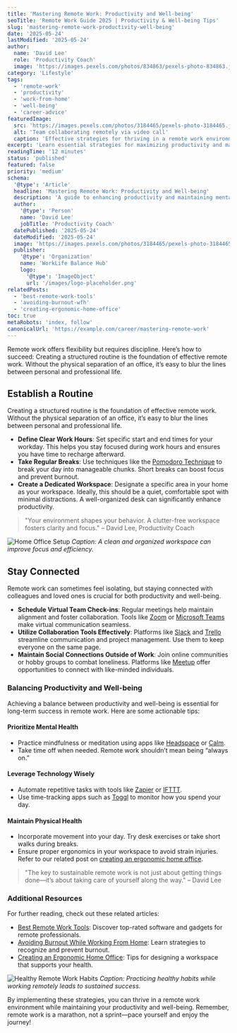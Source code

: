 ```yaml
---
title: 'Mastering Remote Work: Productivity and Well-being'
seoTitle: 'Remote Work Guide 2025 | Productivity & Well-being Tips'
slug: 'mastering-remote-work-productivity-well-being'
date: '2025-05-24'
lastModified: '2025-05-24'
author:
  name: 'David Lee'
  role: 'Productivity Coach'
  image: 'https://images.pexels.com/photos/834863/pexels-photo-834863.jpeg?auto=compress&cs=tinysrgb&w=1260&h=750&dpr=2'
category: 'Lifestyle'
tags:
  - 'remote-work'
  - 'productivity'
  - 'work-from-home'
  - 'well-being'
  - 'career-advice'
featuredImage:
  src: 'https://images.pexels.com/photos/3184465/pexels-photo-3184465.jpeg?auto=compress&cs=tinysrgb&w=1260&h=750&dpr=2'
  alt: 'Team collaborating remotely via video call'
  caption: 'Effective strategies for thriving in a remote work environment.'
excerpt: 'Learn essential strategies for maximizing productivity and maintaining well-being while working remotely. From setting boundaries to leveraging technology, this guide covers key aspects of successful remote work.'
readingTime: '12 minutes'
status: 'published'
featured: false
priority: 'medium'
schema:
  '@type': 'Article'
  headline: 'Mastering Remote Work: Productivity and Well-being'
  description: 'A guide to enhancing productivity and maintaining mental health in a remote work setting.'
  author:
    '@type': 'Person'
    name: 'David Lee'
    jobTitle: 'Productivity Coach'
  datePublished: '2025-05-24'
  dateModified: '2025-05-24'
  image: 'https://images.pexels.com/photos/3184465/pexels-photo-3184465.jpeg?auto=compress&cs=tinysrgb&w=1260&h=750&dpr=2'
  publisher:
    '@type': 'Organization'
    name: 'WorkLife Balance Hub'
    logo:
      '@type': 'ImageObject'
      url: '/images/logo-placeholder.png'
relatedPosts:
  - 'best-remote-work-tools'
  - 'avoiding-burnout-wfh'
  - 'creating-ergonomic-home-office'
toc: true
metaRobots: 'index, follow'
canonicalUrl: 'https://example.com/career/mastering-remote-work'
---
```


Remote work offers flexibility but requires discipline. Here’s how to succeed: Creating a structured routine is the foundation of effective remote work. Without the physical separation of an office, it’s easy to blur the lines between personal and professional life.

## Establish a Routine

Creating a structured routine is the foundation of effective remote work. Without the physical separation of an office, it’s easy to blur the lines between personal and professional life.

- **Define Clear Work Hours**: Set specific start and end times for your workday. This helps you stay focused during work hours and ensures you have time to recharge afterward.
- **Take Regular Breaks**: Use techniques like the [Pomodoro Technique](https://francescocirillo.com/pages/pomodoro-technique) to break your day into manageable chunks. Short breaks can boost focus and prevent burnout.
- **Create a Dedicated Workspace**: Designate a specific area in your home as your workspace. Ideally, this should be a quiet, comfortable spot with minimal distractions. A well-organized desk can significantly enhance productivity.

> "Your environment shapes your behavior. A clutter-free workspace fosters clarity and focus." – David Lee, Productivity Coach

![Home Office Setup](https://images.pexels.com/photos/2422284/pexels-photo-2422284.jpeg?auto=compress&cs=tinysrgb&w=1260&h=750&dpr=2)
_Caption: A clean and organized workspace can improve focus and efficiency._

## Stay Connected

Remote work can sometimes feel isolating, but staying connected with colleagues and loved ones is crucial for both productivity and well-being.

- **Schedule Virtual Team Check-ins**: Regular meetings help maintain alignment and foster collaboration. Tools like [Zoom](https://zoom.us/) or [Microsoft Teams](https://www.microsoft.com/en-us/microsoft-teams/group-chat-software) make virtual communication seamless.
- **Utilize Collaboration Tools Effectively**: Platforms like [Slack](https://slack.com/) and [Trello](https://trello.com/) streamline communication and project management. Use them to keep everyone on the same page.
- **Maintain Social Connections Outside of Work**: Join online communities or hobby groups to combat loneliness. Platforms like [Meetup](https://www.meetup.com/) offer opportunities to connect with like-minded individuals.

### Balancing Productivity and Well-being

Achieving a balance between productivity and well-being is essential for long-term success in remote work. Here are some actionable tips:

#### Prioritize Mental Health

- Practice mindfulness or meditation using apps like [Headspace](https://www.headspace.com/) or [Calm](https://www.calm.com/).
- Take time off when needed. Remote work shouldn’t mean being “always on.”

#### Leverage Technology Wisely

- Automate repetitive tasks with tools like [Zapier](https://zapier.com/) or [IFTTT](https://ifttt.com/).
- Use time-tracking apps such as [Toggl](https://toggl.com/) to monitor how you spend your day.

#### Maintain Physical Health

- Incorporate movement into your day. Try desk exercises or take short walks during breaks.
- Ensure proper ergonomics in your workspace to avoid strain injuries. Refer to our related post on [creating an ergonomic home office](#).

> "The key to sustainable remote work is not just about getting things done—it’s about taking care of yourself along the way." – David Lee

### Additional Resources

For further reading, check out these related articles:

- [Best Remote Work Tools](#): Discover top-rated software and gadgets for remote professionals.
- [Avoiding Burnout While Working From Home](#): Learn strategies to recognize and prevent burnout.
- [Creating an Ergonomic Home Office](#): Tips for designing a workspace that supports your health.

![Healthy Remote Work Habits](https://images.pexels.com/photos/6893801/pexels-photo-6893801.jpeg?auto=compress&cs=tinysrgb&w=1260&h=750&dpr=1)
_Caption: Practicing healthy habits while working remotely leads to sustained success._

By implementing these strategies, you can thrive in a remote work environment while maintaining your productivity and well-being. Remember, remote work is a marathon, not a sprint—pace yourself and enjoy the journey!
